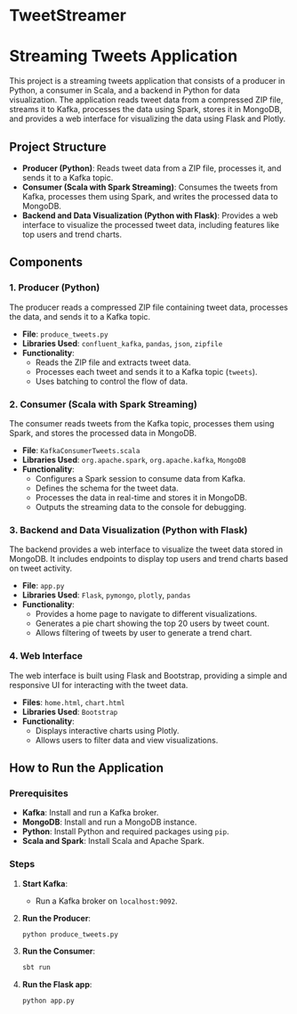 # TweetStreamer
# Streaming Tweets Application

This project is a streaming tweets application that consists of a producer in Python, a consumer in Scala, and a backend in Python for data visualization. The application reads tweet data from a compressed ZIP file, streams it to Kafka, processes the data using Spark, stores it in MongoDB, and provides a web interface for visualizing the data using Flask and Plotly.

## Project Structure

- **Producer (Python)**: Reads tweet data from a ZIP file, processes it, and sends it to a Kafka topic.
- **Consumer (Scala with Spark Streaming)**: Consumes the tweets from Kafka, processes them using Spark, and writes the processed data to MongoDB.
- **Backend and Data Visualization (Python with Flask)**: Provides a web interface to visualize the processed tweet data, including features like top users and trend charts.

## Components

### 1. Producer (Python)

The producer reads a compressed ZIP file containing tweet data, processes the data, and sends it to a Kafka topic.

- **File**: `produce_tweets.py`
- **Libraries Used**: `confluent_kafka`, `pandas`, `json`, `zipfile`
- **Functionality**:
  - Reads the ZIP file and extracts tweet data.
  - Processes each tweet and sends it to a Kafka topic (`tweets`).
  - Uses batching to control the flow of data.

### 2. Consumer (Scala with Spark Streaming)

The consumer reads tweets from the Kafka topic, processes them using Spark, and stores the processed data in MongoDB.

- **File**: `KafkaConsumerTweets.scala`
- **Libraries Used**: `org.apache.spark`, `org.apache.kafka`, `MongoDB`
- **Functionality**:
  - Configures a Spark session to consume data from Kafka.
  - Defines the schema for the tweet data.
  - Processes the data in real-time and stores it in MongoDB.
  - Outputs the streaming data to the console for debugging.

### 3. Backend and Data Visualization (Python with Flask)

The backend provides a web interface to visualize the tweet data stored in MongoDB. It includes endpoints to display top users and trend charts based on tweet activity.

- **File**: `app.py`
- **Libraries Used**: `Flask`, `pymongo`, `plotly`, `pandas`
- **Functionality**:
  - Provides a home page to navigate to different visualizations.
  - Generates a pie chart showing the top 20 users by tweet count.
  - Allows filtering of tweets by user to generate a trend chart.

### 4. Web Interface

The web interface is built using Flask and Bootstrap, providing a simple and responsive UI for interacting with the tweet data.

- **Files**: `home.html`, `chart.html`
- **Libraries Used**: `Bootstrap`
- **Functionality**:
  - Displays interactive charts using Plotly.
  - Allows users to filter data and view visualizations.

## How to Run the Application

### Prerequisites

- **Kafka**: Install and run a Kafka broker.
- **MongoDB**: Install and run a MongoDB instance.
- **Python**: Install Python and required packages using `pip`.
- **Scala and Spark**: Install Scala and Apache Spark.

### Steps

1. **Start Kafka**:
   - Run a Kafka broker on `localhost:9092`.

2. **Run the Producer**:
   ```bash
   python produce_tweets.py
3. **Run the Consumer**:
   ```bash
   sbt run
4. **Run the Flask app**:
      ```bash
      python app.py
  





   

